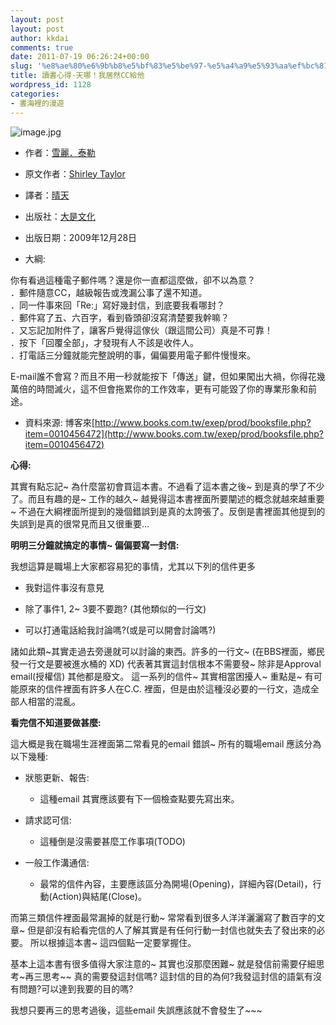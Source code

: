 ```yaml
---
layout: post
layout: post
author: kkdai
comments: true
date: 2011-07-19 06:26:24+00:00
slug: '%e8%ae%80%e6%9b%b8%e5%bf%83%e5%be%97-%e5%a4%a9%e5%93%aa%ef%bc%81%e6%88%91%e5%b1%85%e7%84%b6cc%e7%b5%a6%e4%bb%96'
title: 讀書心得-天哪！我居然CC給他
wordpress_id: 1128
categories:
- 書海裡的漫遊
---
```


![image.jpg](http://farm7.static.flickr.com/6002/5949150549_26201fba50.jpg)

 

 

  
  * 作者：[雪麗．泰勒](http://search.books.com.tw/exep/prod_search.php?key=%B3%B7%C4R%A1D%AE%F5%B0%C7&f=author)
   
  * 原文作者：[Shirley Taylor](http://search.books.com.tw/exep/prod_search.php?key=Shirley%20Taylor&f=author)
   
  * 譯者：[晴天](http://search.books.com.tw/exep/prod_search.php?key=%B4%B8%A4%D1&f=author)
   
  * 出版社：[大是文化](http://www.books.com.tw/exep/pub_book.php?pubid=domain)
   
  * 出版日期：2009年12月28日 
   
  * 大綱:      

你有看過這種電子郵件嗎？還是你一直都這麼做，卻不以為意？          
．郵件隨意CC，越級報告或洩漏公事了還不知道。           
．同一件事來回「Re:」寫好幾封信，到底要我看哪封？           
．郵件寫了五、六百字，看到昏頭卻沒寫清楚要我幹嘛？           
．又忘記加附件了，讓客戶覺得這傢伙（跟這間公司）真是不可靠！           
．按下「回覆全部」，才發現有人不該是收件人。           
．打電話三分鐘就能完整說明的事，偏偏要用電子郵件慢慢來。 

     

E-mail誰不會寫？而且不用一秒就能按下「傳送」鍵，但如果闖出大禍，你得花幾萬倍的時間滅火，這不但會拖累你的工作效率，更有可能毀了你的專業形象和前途。

  
   
  * 資料來源: 博客來[http://www.books.com.tw/exep/prod/booksfile.php?item=0010456472](http://www.books.com.tw/exep/prod/booksfile.php?item=0010456472)
 

**心得:**

 

其實有點忘記~ 為什麼當初會買這本書。不過看了這本書之後~ 到是真的學了不少了。而且有趣的是~ 工作的越久~ 越覺得這本書裡面所要闡述的概念就越來越重要~ 不過在大綱裡面所提到的幾個錯誤到是真的太誇張了。反倒是書裡面其他提到的失誤到是真的很常見而且又很重要…


<!-- more -->
  

**明明三分鐘就搞定的事情~ 偏偏要寫一封信:**

 

我想這算是職場上大家都容易犯的事情，尤其以下列的信件更多

 

  
  * 我對這件事沒有意見 
   
  * 除了事件1, 2~ 3要不要跑? (其他類似的一行文) 
   
  * 可以打通電話給我討論嗎?(或是可以開會討論嗎?) 
 

諸如此類~其實走過去旁邊就可以討論的東西。許多的一行文~ (在BBS裡面，鄉民發一行文是要被進水桶的 XD) 代表著其實這封信根本不需要發~ 除非是Approval email(授權信) 其他都是廢文。 這一系列的信件~ 其實相當困擾人~ 重點是~ 有可能原來的信件裡面有許多人在C.C. 裡面，但是由於這種沒必要的一行文，造成全部人相當的混亂。

 

**看完信不知道要做甚麼:**

 

這大概是我在職場生涯裡面第二常看見的email 錯誤~ 所有的職場email 應該分為以下幾種:

 

  
  * 狀態更新、報告:             
    * 這種email 其實應該要有下一個檢查點要先寫出來。 
       
   
  * 請求認可信:             
    * 這種倒是沒需要甚麼工作事項(TODO) 
       
   
  * 一般工作溝通信:             
    * 最常的信件內容，主要應該區分為開場(Opening)，詳細內容(Detail)，行動(Action)與結尾(Close)。 
       
 

而第三類信件裡面最常漏掉的就是行動~ 常常看到很多人洋洋灑灑寫了數百字的文章~ 但是卻沒有給看完信的人了解其實是有任何行動一封信也就失去了發出來的必要。 所以根據這本書~ 這四個點一定要掌握住。

 

基本上這本書有很多值得大家注意的~ 其實也沒那麼困難~ 就是發信前需要仔細思考~再三思考~~ 真的需要發這封信嗎? 這封信的目的為何?我發這封信的語氣有沒有問題?可以達到我要的目的嗎?

 

我想只要再三的思考過後，這些email 失誤應該就不會發生了~~~
